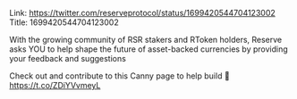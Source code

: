 Link:  https://twitter.com/reserveprotocol/status/1699420544704123002
Title: 1699420544704123002

With the growing community of RSR stakers and RToken holders, Reserve asks YOU to help shape the future of asset-backed currencies by providing your feedback and suggestions

Check out and contribute to this Canny page to help build 👷 https://t.co/ZDiYVvmeyL